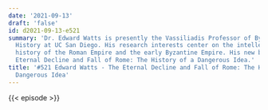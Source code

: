 ```yaml
---
date: '2021-09-13'
draft: 'false'
id: d2021-09-13-e521
summary: 'Dr. Edward Watts is presently the Vassiliadis Professor of Byzantine Greek
  History at UC San Diego. His research interests center on the intellectual and religious
  history of the Roman Empire and the early Byzantine Empire. His new book is The
  Eternal Decline and Fall of Rome: The History of a Dangerous Idea.'
title: '#521 Edward Watts - The Eternal Decline and Fall of Rome: The History of a
  Dangerous Idea'
---
```

{{< episode >}}
